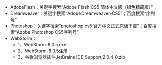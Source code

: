 - AdobeFlash：关键字搜索“Adobe Flash CS5 简体中文版（绿色精简版）”；
- Dreamweaver：关键字搜索“AdobeDreamweaver-CS5”；百度搜索“序列号”
- Photoshop：关键字搜索“photoshop cs5 官方中文正式原版下载”；百度搜索“Adobe Photoshop CS5序列号”
- WebStorm：
    - 1、WebStorm-8.0.5.exe
    - 2、WebStorm-8.0.5注册
    - 3、谷歌浏览器插件JetBrains IDE Support 2.0.4_0.zip

